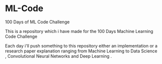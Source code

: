 # ML-Code
100 Days of ML Code Challenge

This is a repository which i have made for the 100 Days Machine Learning Code Challenge 

Each day i'll push something to this repository either an implementation or a research paper explanation 
ranging from Machine Learning to Data Science , Convolutional Neural Networks and Deep Learning .
